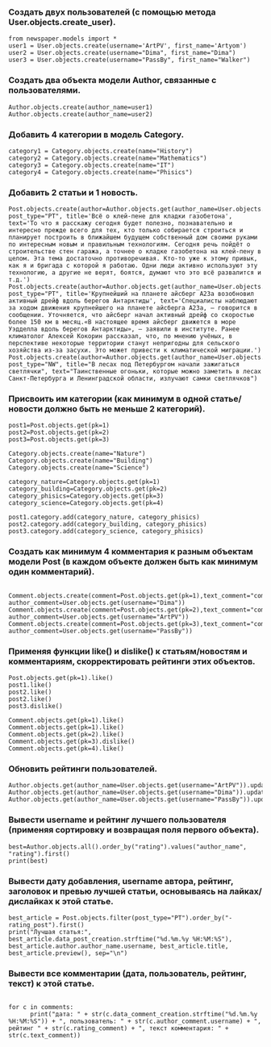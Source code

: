 
### Создать двух пользователей (с помощью метода User.objects.create_user).
```
from newspaper.models import *  
user1 = User.objects.create(username='ArtPV', first_name='Artyom')
user2 = User.objects.create(username="Dima", first_name="Dima")
user3 = User.objects.create(username="PassBy", first_name="Walker")
```
### Создать два объекта модели Author, связанные с пользователями.
```
Author.objects.create(author_name=user1)
Author.objects.create(author_name=user2) 
```

### Добавить 4 категории в модель Category.
```
category1 = Category.objects.create(name="History")
category2 = Category.objects.create(name="Mathematics") 
category3 = Category.objects.create(name="IT")
category4 = Category.objects.create(name="Phisics")
```
### Добавить 2 статьи и 1 новость.
```
Post.objects.create(author=Author.objects.get(author_name=User.objects.get(username="Dima")), post_type="PT", title='Всё о клей-пене для кладки газобетона', text='То что я расскажу сегодня будет полезно, познавательно и интересно прежде всего для тех, кто только собирается строиться и планирует построить в ближайшем будущем собственный дом своими руками по интересным новым и правильным технологиям. Сегодня речь пойдёт о строительстве стен гаража, а точнее о кладке газобетона на клей-пену в целом. Эта тема достаточно противоречивая. Кто-то уже к этому привык, как я и бригада с которой я работаю. Одни люди активно используют эту технологию, а другие не верят, боятся, думают что это всё развалится и т.д.')
Post.objects.create(author=Author.objects.get(author_name=User.objects.get(username="ArtPV")), post_type="PT", title='Крупнейший на планете айсберг А23а возобновил активный дрейф вдоль берегов Антарктиды', text='Специалисты наблюдают за ходом движения крупнейшего на планете айсберга А23а, — говорится в сообщении. Уточняется, что айсберг начал активный дрейф со скоростью более 150 км в месяц.«В настоящее время айсберг движется в море Уэдделла вдоль берегов Антарктиды», — заявили в институте. Ранее климатолог Алексей Кокорин рассказал, что, по мнению учёных, в перспективе некоторые территории станут непригодны для сельского хозяйства из-за засухи. Это может привести к климатической миграции.')
Post.objects.create(author=Author.objects.get(author_name=User.objects.get(username="ArtPV")), post_type="NW", title="В лесах под Петербургом начали зажигаться светлячки", text="Таинственные огоньки, которые можно заметить в лесах Санкт-Петербурга и Ленинградской области, излучают самки светлячков")  
```
### Присвоить им категории (как минимум в одной статье/новости должно быть не меньше 2 категорий).
```
post1=Post.objects.get(pk=1)
post2=Post.objects.get(pk=2) 
post3=Post.objects.get(pk=3) 

Category.objects.create(name="Nature")
Category.objects.create(name="Building")
Category.objects.create(name="Science")

category_nature=Category.objects.get(pk=1)
category_building=Category.objects.get(pk=2)
category_phisics=Category.objects.get(pk=3)
category_science=Category.objects.get(pk=4)

post1.category.add(category_nature, category_phisics)
post2.category.add(category_building, category_phisics)
post3.category.add(category_science, category_phisics)
```
### Создать как минимум 4 комментария к разным объектам модели Post (в каждом объекте должен быть как минимум один комментарий).
```

Comment.objects.create(comment=Post.objects.get(pk=1),text_comment="comment1", author_comment=User.objects.get(username="Dima"))
Comment.objects.create(comment=Post.objects.get(pk=2),text_comment="comment1", author_comment=User.objects.get(username="ArtPV"))
Comment.objects.create(comment=Post.objects.get(pk=3),text_comment="comment1", author_comment=User.objects.get(username="PassBy"))
```
### Применяя функции like() и dislike() к статьям/новостям и комментариям, скорректировать рейтинги этих объектов.
```
Post.objects.get(pk=1).like()
post1.like()
post2.like()
post2.like()
post3.dislike()

Comment.objects.get(pk=1).like()
Comment.objects.get(pk=1).like()
Comment.objects.get(pk=2).like() 
Comment.objects.get(pk=3).dislike() 
Comment.objects.get(pk=4).like()
```
### Обновить рейтинги пользователей.
```
Author.objects.get(author_name=User.objects.get(username="ArtPV")).update_rating()
Author.objects.get(author_name=User.objects.get(username="Dima")).update_rating()
Author.objects.get(author_name=User.objects.get(username="PassBy")).update_rating()
```
### Вывести username и рейтинг лучшего пользователя (применяя сортировку и возвращая поля первого объекта).
```
best=Author.objects.all().order_by("rating").values("author_name", "rating").first()
print(best)
```
### Вывести дату добавления, username автора, рейтинг, заголовок и превью лучшей статьи, основываясь на лайках/дислайках к этой статье.
```
best_article = Post.objects.filter(post_type="PT").order_by("-rating_post").first()
print("Лучшая статья:", best_article.data_post_creation.strftime("%d.%m.%y %H:%M:%S"), best_article.author.author_name.username, best_article.title, best_article.preview(), sep="\n")
```

### Вывести все комментарии (дата, пользователь, рейтинг, текст) к этой статье.
```

for c in comments:
      print("дата: " + str(c.data_comment_creation.strftime("%d.%m.%y %H:%M:%S")) + ", пользователь: " + str(c.author_comment.username) + ", рейтинг " + str(c.rating_comment) + ", текст комментария: " + str(c.text_comment))
```

